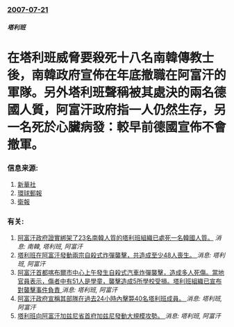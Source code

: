 ### [2007-07-21](/news/2007/07/21/index.md)

##### 塔利班
# 在塔利班威脅要殺死十八名南韓傳教士後，南韓政府宣佈在年底撤職在阿富汗的軍隊。另外塔利班聲稱被其處決的兩名德國人質，阿富汗政府指一人仍然生存，另一名死於心臟病發：較早前德國宣佈不會撤軍。




### 信息来源:

1. [新華社](http://news.xinhuanet.com/english/2007-07/21/content_6410413.htm)
2. [環球郵報](http://www.theglobeandmail.com/servlet/story/RTGAM.20070721.wafghankidnap0721/BNStory/International/?page=rss&id=RTGAM.20070721.wafghankidnap0721)
3. [衛報](http://www.guardian.co.uk/worldlatest/story/0,,-6795118,00.html)

### 有关:

1. [阿富汗政府證實綁架了23名南韓人質的塔利班組織已處死一名韓國人質。](/zh/news/2007/07/25/阿富汗政府證實綁架了23名南韓人質的塔利班組織已處死一名韓國人質.md) _消息: 南韓, 塔利班, 阿富汗_
2. [塔利班在阿富汗發動兩宗自殺式炸彈襲擊，共造成至少48人喪生。 ](/zh/news/2019/09/17/塔利班在阿富汗發動兩宗自殺式炸彈襲擊-共造成至少48人喪生.md) _消息: 塔利班, 阿富汗_
3. [阿富汗首都喀布爾市中心上午發生自殺式汽車炸彈襲擊，造成多人死傷。當地官員表示，傷者中有51人是學童，襲擊造成5所學校受損。塔利班組織已宣布對襲擊事件負責 ](/zh/news/2019/07/1/阿富汗首都喀布爾市中心上午發生自殺式汽車炸彈襲擊-造成多人死傷-當地官員表示-傷者中有51人是學童-襲擊造成5所學校受損.md) _消息: 塔利班, 阿富汗_
4. [阿富汗政府宣稱其部隊在過去24小時內擊斃40名塔利班成員。 ](/zh/news/2019/02/2/阿富汗政府宣稱其部隊在過去24小時內擊斃40名塔利班成員.md) _消息: 塔利班, 阿富汗_
5. [塔利班向阿富汗加兹尼省首府加兹尼發動大規模攻勢。 ](/zh/news/2018/08/10/塔利班向阿富汗加兹尼省首府加兹尼發動大規模攻勢.md) _消息: 塔利班, 阿富汗_
